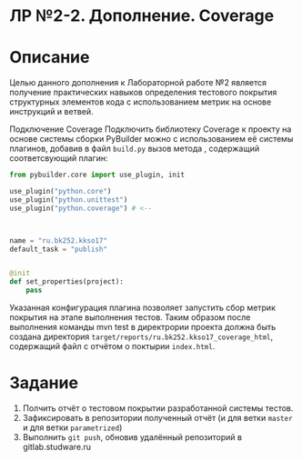 # ЛР №2-2. Дополнение. Coverage

# Описание

Целью данного дополнения к Лабораторной работе №2 является получение практических навыков определения тестового покрытия структурных элементов кода с использованием метрик на основе инструкций и ветвей.

Подключение Coverage
Подключить библиотеку Coverage к проекту на основе системы сборки PyBuilder можно с использованием её системы плагинов, добавив в файл `build.py` вызов метода , содержащий соответсвующий плагин:
```python
from pybuilder.core import use_plugin, init

use_plugin("python.core")
use_plugin("python.unittest")
use_plugin("python.coverage") # <--



name = "ru.bk252.kkso17"
default_task = "publish"


@init
def set_properties(project):
    pass
```
Указанная конфигурация плагина позволяет запустить сбор метрик покрытия на этапе выполнения тестов.
Таким образом после выполнения команды mvn test в директрории проекта должна быть создана директория `target/reports/ru.bk252.kkso17_coverage_html`, содержащий файл с отчётом о поктырии `index.html`.

# Задание
1. Полчить отчёт о тестовом покрытии разработанной системы тестов.
2. Зафиксировать в репозитории полученный отчёт (и для ветки `master` и для ветки `parametrized`)
3. Выполнить `git push`, обновив удалённый репозиторий в gitlab.studware.ru
